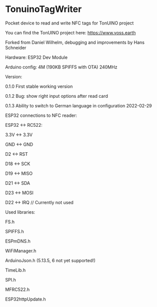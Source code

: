 # TonuinoTagWriter

Pocket device to read and write NFC tags for TonUINO project

You can find the TonUINO project here: https://www.voss.earth

Forked from Daniel Wilhelm, debugging and improvements by Hans Schneider

Hardware: ESP32 Dev Module

Arduino config:
4M (190KB SPIFFS with OTA)
240MHz

Version:

0.1.0 First stable working version

0.1.2 Bug: show right input options after read card

0.1.3 Ability to switch to German language in configuration 2022-02-29



ESP32 connections to NFC reader:

ESP32 <->  RC522:

3.3V  <->  3.3V

GND   <->  GND

D2    <->  RST

D18   <->  SCK

D19   <->  MISO

D21   <->  SDA

D23   <->  MOSI

D22   <->  IRQ // Currently not used

Used libraries:

FS.h

SPIFFS.h

ESPmDNS.h

WiFiManager.h

ArduinoJson.h (5.13.5, 6 not yet supported!)

TimeLib.h

SPI.h

MFRC522.h

ESP32httpUpdate.h
